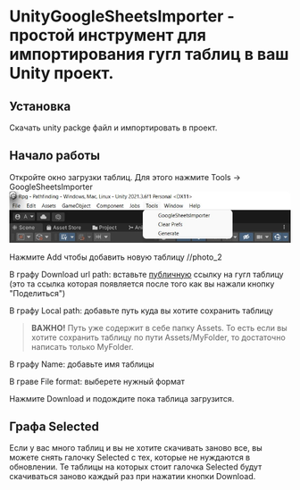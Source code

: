 # UnityGoogleSheetsImporter - простой инструмент для импортирования гугл таблиц в ваш Unity проект.

## Установка
Скачать unity packge файл и импортировать в проект.

## Начало работы
Откройте окно загрузки таблиц. Для этого нажмите Tools -> GoogleSheetsImporter
![alt text](https://github.com/AndreyBirchenko/UnityGoogleSheetsImporter/blob/master/Images/photo_1.jpg)

Нажмите Add чтобы добавить новую таблицу
//photo_2

В графу Download url path: вставьте [публичную](https://support.google.com/docs/answer/2494822?hl=en&co=GENIE.Platform%3DDesktop#zippy=) ссылку на гугл таблицу
(это та ссылка которая появляется после того как вы нажали кнопку "Поделиться")

В графу Local path: добавьте путь куда вы хотите сохранить таблицу
> **ВАЖНО!** Путь уже содержит в себе папку Assets. То есть если вы хотите сохранить таблицу по пути Assets/MyFolder, то достаточно написать только MyFolder.

В графу Name: добавьте имя таблицы

В граве File format: выберете нужный формат

Нажмите Download и подождите пока таблица загрузится.

## Графа Selected
Если у вас много таблиц и вы не хотите скачивать заново все, вы можете снять галочку Selected с тех, которые не нуждаются в обновлении.
Те таблицы на которых стоит галочка Selected будут скачиваться заново каждый раз при нажатии кнопки Download.
